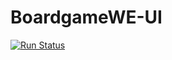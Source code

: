 # BoardgameWE-UI
[![Run Status](https://api.shippable.com/projects/5af4cd51d4612c0600bbcf6e/badge?branch=develop)](https://app.shippable.com/github/FServais/BoardgameWE-UI)
